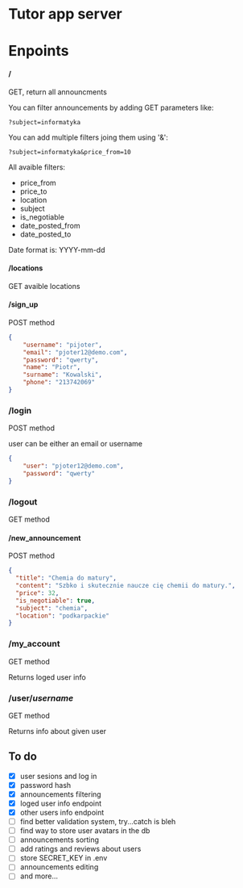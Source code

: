 # Tutor app server

# Enpoints
#### /
GET, return all announcments

You can filter announcements by adding GET parameters like:
```
?subject=informatyka
```
You can add multiple filters joing them using '&':
```
?subject=informatyka&price_from=10
```

All avaible filters:
 - price_from
 - price_to
 - location
 - subject
 - is_negotiable
 - date_posted_from
 - date_posted_to

Date format is: YYYY-mm-dd

#### /locations
GET avaible locations

#### /sign_up
POST method
```json
{
    "username": "pijoter",
    "email": "pjoter12@demo.com",
    "password": "qwerty",
    "name": "Piotr",
    "surname": "Kowalski",
    "phone": "213742069"
}
```

### /login
POST method

user can be either an email or username
```json
{
    "user": "pjoter12@demo.com",
    "password": "qwerty"
}
```

### /logout
GET method


#### /new_announcement
POST method
```json
{
  "title": "Chemia do matury",
  "content": "Szbko i skutecznie naucze cię chemii do matury.",
  "price": 32,
  "is_negotiable": true,
  "subject": "chemia",
  "location": "podkarpackie"
}
```

### /my_account  
GET method

Returns loged user info

### /user/*username*
GET method

Returns info about given user

## To do
 - [x] user sesions and log in
 - [x] password hash
 - [x] announcements filtering
 - [x] loged user info endpoint
 - [x] other users info endpoint
 - [ ] find better validation system, try...catch is bleh
 - [ ] find way to store user avatars in the db
 - [ ] announcements sorting
 - [ ] add ratings and reviews about users
 - [ ] store SECRET_KEY in .env
 - [ ] announcements editing
 - [ ] and more...
